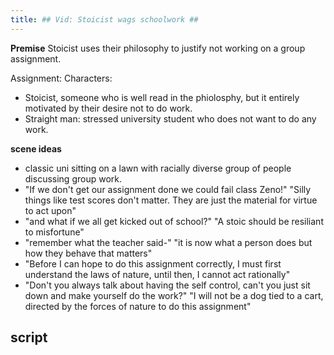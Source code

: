 ```yaml
---
title: ## Vid: Stoicist wags schoolwork ##
---
```


**Premise**
Stoicist uses their philosophy to justify not working on a group assignment.

Assignment: 
Characters: 
- Stoicist, someone who is well read in the phiolosphy, but it entirely motivated by their desire not to do work.
- Straight man: stressed university student who does not want to do any work.

**scene ideas**
- classic uni sitting on a lawn with racially diverse group of people discussing group work.
- "If we don't get our assignment done we could fail class Zeno!" "Silly things like test scores don't matter. They are just the material for virtue to act upon"
- "and what if we all get kicked out of school?" "A stoic should be resiliant to misfortune"
- "remember what the teacher said-" "it is now what a person does but how they behave that matters"
- "Before I can hope to do this assignment correctly, I must first understand the laws of nature, until then, I cannot act rationally"
- "Don't you always talk about having the self control, can't you just sit down and make yourself do the work?" "I will not be a dog tied to a cart, directed by the forces of nature to do this assignment"

## script ##